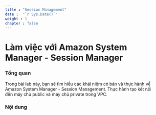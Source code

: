 ```yaml
---
title : "Session Management"
date :  "`r Sys.Date()`" 
weight : 1 
chapter : false
---
```

# Làm việc với Amazon System Manager - Session Manager

### Tổng quan

 Trong bài lab này, bạn sẽ tìm hiểu các khái niệm cơ bản và thực hành về Amazon System Manager - Session Management. Thực hành tạo kết nối đến máy chủ public và máy chủ private trong VPC.


### Nội dung

